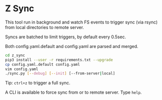 # Z Sync

This tool run in background and watch FS events to trigger sync (via rsync) from local directories to remote server.

Syncs are batched to limit triggers, by default every 0.5sec.

Both config.yaml.default and config.yaml are parsed and merged.

```bash
cd z_sync
pip3 install --user -r requirements.txt --upgrade
cp config.yaml.default config.yaml
vim config.yaml
./sync.py [--debug] [--init] [--from-server|local] 
```

Tip: `ctrl+z` to trigger a full sync.

A CLI is available to force sync from or to remote server. Type `help`.

